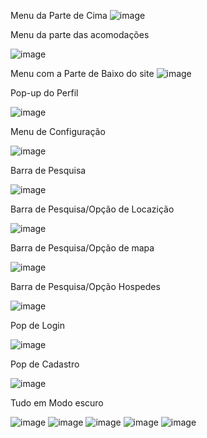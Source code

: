 
Menu da Parte de Cima 
![image](https://github.com/user-attachments/assets/36e03e8c-ca00-4254-b245-7bdf060e385c)

Menu da parte das acomodações 



![image](https://github.com/user-attachments/assets/4d3d57a5-8393-49ed-9aae-8666c37b4f43)

Menu com a Parte de Baixo do site 
![image](https://github.com/user-attachments/assets/985c47e4-0ca6-422c-8514-5f0d3d8582c6)

Pop-up do Perfil 



![image](https://github.com/user-attachments/assets/7d39f2cd-3f56-42eb-ae37-1cd7c5682bfb)

Menu de Configuração 



![image](https://github.com/user-attachments/assets/8a882bb2-841b-4c44-8703-bf71f4f92ae6)


Barra de Pesquisa

![image](https://github.com/user-attachments/assets/c98fe2e8-4491-4b8d-b899-003d577641e8)


Barra de Pesquisa/Opção de Locazição

![image](https://github.com/user-attachments/assets/de90c7c3-c491-4710-9db7-0e6fc4291219)



Barra de Pesquisa/Opção de mapa

![image](https://github.com/user-attachments/assets/e38a2a82-845d-4b71-b146-5d97b34876dd)



Barra de Pesquisa/Opção Hospedes

![image](https://github.com/user-attachments/assets/a79756b0-8e4d-4775-aa29-1a925b2f976e)


Pop de Login

![image](https://github.com/user-attachments/assets/fac96452-daa7-48b0-a5ef-eddcbb9dedbc)


Pop de Cadastro

![image](https://github.com/user-attachments/assets/fb7908fa-c3bd-4e4a-bc34-e1262cfc3942)




Tudo em Modo escuro

![image](https://github.com/user-attachments/assets/8ca3bf48-8079-4b96-9cb9-518161961d41)
![image](https://github.com/user-attachments/assets/4e2bd466-a4b0-4fd1-b1b9-42d0496b07aa)
![image](https://github.com/user-attachments/assets/ec101aef-fb2d-40fd-9b43-5f28aa5e5231)
![image](https://github.com/user-attachments/assets/b082ee9d-6fa1-4334-ad3d-95ea246384f0)
![image](https://github.com/user-attachments/assets/bcdd62cf-0202-4f56-995d-a456aa2331b9)





